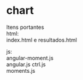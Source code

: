 # chart
Itens portantes<br>
html:<br>
index.html e resultados.html<br>

js:<br>
angular-moment.js<br>
angular.js
ctrl.js<br>
moments.js<br>
